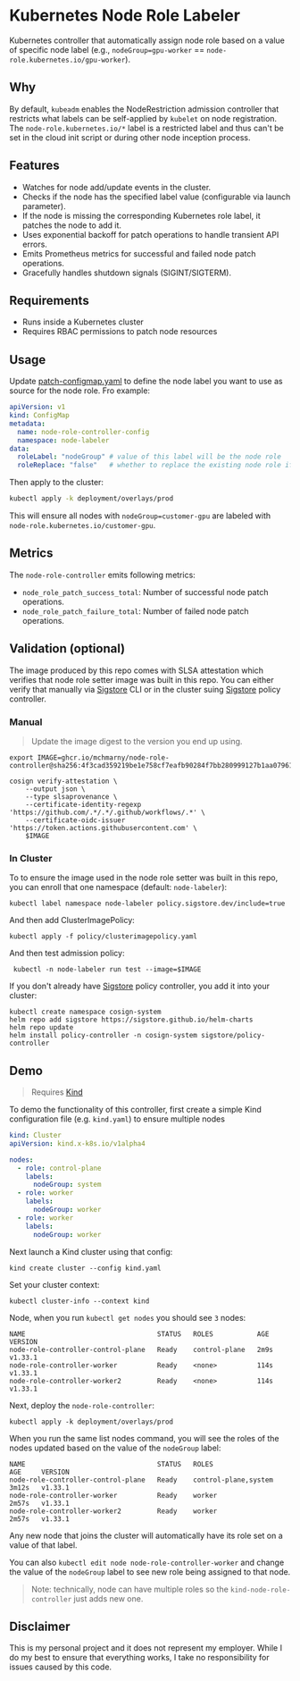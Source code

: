 # Kubernetes Node Role Labeler

Kubernetes controller that automatically assign node role based on a value of specific node label (e.g., `nodeGroup=gpu-worker` == `node-role.kubernetes.io/gpu-worker`).

## Why 

By default, `kubeadm` enables the NodeRestriction admission controller that restricts what labels can be self-applied by `kubelet` on node registration. The `node-role.kubernetes.io/*` label is a restricted label and thus can't be set in the cloud init script or during other node inception process.

## Features

- Watches for node add/update events in the cluster.
- Checks if the node has the specified label value (configurable via launch parameter).
- If the node is missing the corresponding Kubernetes role label, it patches the node to add it.
- Uses exponential backoff for patch operations to handle transient API errors.
- Emits Prometheus metrics for successful and failed node patch operations.
- Gracefully handles shutdown signals (SIGINT/SIGTERM).

## Requirements

- Runs inside a Kubernetes cluster
- Requires RBAC permissions to patch node resources

## Usage

Update [patch-configmap.yaml](deployment/overlays/prod/patch-configmap.yaml) to define the node label you want to use as source for the node role. Fro example: 

```yaml
apiVersion: v1
kind: ConfigMap
metadata:
  name: node-role-controller-config
  namespace: node-labeler
data:
  roleLabel: "nodeGroup" # value of this label will be the node role 
  roleReplace: "false"   # whether to replace the existing node role if one exists
```

Then apply to the cluster: 

```sh
kubectl apply -k deployment/overlays/prod
```

This will ensure all nodes with `nodeGroup=customer-gpu` are labeled with `node-role.kubernetes.io/customer-gpu`.

## Metrics

The `node-role-controller` emits following metrics: 

- `node_role_patch_success_total`: Number of successful node patch operations.
- `node_role_patch_failure_total`: Number of failed node patch operations.

## Validation (optional)

The image produced by this repo comes with SLSA attestation which verifies that node role setter image was built in this repo. You can either verify that manually via [Sigstore](https://docs.sigstore.dev/about/overview/)  CLI or in the cluster suing [Sigstore](https://docs.sigstore.dev/about/overview/) policy controller.

### Manual 

> Update the image digest to the version you end up using.

```shell
export IMAGE=ghcr.io/mchmarny/node-role-controller@sha256:4f3cad359219be1e758cf7eafb90284f7bb280999127b1aa079618541e154766

cosign verify-attestation \
    --output json \
    --type slsaprovenance \
    --certificate-identity-regexp 'https://github.com/.*/.*/.github/workflows/.*' \
    --certificate-oidc-issuer 'https://token.actions.githubusercontent.com' \
    $IMAGE 
```

### In Cluster

To to ensure the image used in the node role setter was built in this repo, you can enroll that one namespace (default: `node-labeler`):

```shell
kubectl label namespace node-labeler policy.sigstore.dev/include=true
```

And then add ClusterImagePolicy:

```shell
kubectl apply -f policy/clusterimagepolicy.yaml
```

And then test admission policy: 

```shell
 kubectl -n node-labeler run test --image=$IMAGE
```

If you don't already have [Sigstore](https://docs.sigstore.dev/about/overview/) policy controller, you add it into your cluster:

```shell
kubectl create namespace cosign-system
helm repo add sigstore https://sigstore.github.io/helm-charts
helm repo update
helm install policy-controller -n cosign-system sigstore/policy-controller
```

## Demo 

> Requires [Kind](https://kind.sigs.k8s.io/)

To demo the functionality of this controller, first create a simple Kind configuration file (e.g. `kind.yaml`) to ensure multiple nodes

```yaml
kind: Cluster
apiVersion: kind.x-k8s.io/v1alpha4

nodes:
  - role: control-plane
    labels:
      nodeGroup: system
  - role: worker
    labels:
      nodeGroup: worker
  - role: worker
    labels:
      nodeGroup: worker
```

Next launch a Kind cluster using that config:

```shell
kind create cluster --config kind.yaml
```

Set your cluster context: 

```shell
kubectl cluster-info --context kind
```

Node, when you run `kubectl get nodes` you should see `3` nodes:

```shell
NAME                                 STATUS   ROLES           AGE    VERSION
node-role-controller-control-plane   Ready    control-plane   2m9s   v1.33.1
node-role-controller-worker          Ready    <none>          114s   v1.33.1
node-role-controller-worker2         Ready    <none>          114s   v1.33.1
```

Next, deploy the `node-role-controller`:

```shell
kubectl apply -k deployment/overlays/prod
```

When you run the same list nodes command, you will see the roles of the nodes updated based on the value of the `nodeGroup` label: 

```shell
NAME                                 STATUS   ROLES                  AGE     VERSION
node-role-controller-control-plane   Ready    control-plane,system   3m12s   v1.33.1
node-role-controller-worker          Ready    worker                 2m57s   v1.33.1
node-role-controller-worker2         Ready    worker                 2m57s   v1.33.1
```

Any new node that joins the cluster will automatically have its role set on a value of that label. 

You can also `kubectl edit node node-role-controller-worker` and change the value of the `nodeGroup` label to see new role being assigned to that node. 

> Note: technically, node can have multiple roles so the `kind-node-role-controller` just adds new one. 

## Disclaimer

This is my personal project and it does not represent my employer. While I do my best to ensure that everything works, I take no responsibility for issues caused by this code.